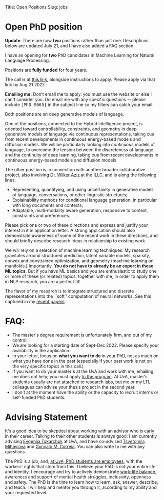 Title: Open Positions
Slug: jobs

# Open PhD position

**Update**: There are now **two** positions rather than just one.  Descriptions
below are updated July 21, and I have also added a FAQ section.

I have an opening for **two** PhD candidates in
Machine Learning for Natural Language Processing.

Positions are **fully funded** for four years.

The call is at [this link](https://vacatures.uva.nl/UvA/job/PhD-Position-in-Machine-Learning-for-Natural-Language-Processing/750676902/), alongside instructions to apply. Please apply
via that link by Aug 21 2022. 

**Emailing me:** Don't email me to apply: you must use the website or else I
can't consider you. Do email me with any specific questions -- please include
<tt>[PhD 9665]</tt> in the subject line so my filters can catch your email.

Both positions are on deep generative models of language.

One of the positions, connected to the Hybrid Intelligence project, is oriented
toward controllability, constraints, and geometry in deep generative models of
language via continuous representations, taking cue from recent developments in
continuous energy-based models and diffusion models. We will be particularly
looking into *continuous* models of language, to overcome the tension between
the discreteness of language and the continuity of deep learning, taking cue
from recent developments in continuous energy-based models and diffusion models.

The other position is in connection with another broader collaborative project,
also involving [Dr. Wilker Aziz](https://wilkeraziz.github.io/) at the ILLC, and is along the following lines:

 - Representing, quantifying, and using uncertainty in generative models of language, conversations, or other linguistic structures;
 - Explainability methods for conditional language generation, in particular with long documents and contexts;
 - Adaptable, multi-modality aware generation, responsive to context, constraints and preferences.

Please pick one or two of these directions and express and justify your interest
in it in application letter. A strong application should also demonstrate
awareness of some of the recent work in these directions, and should briefly
describe research ideas in relationship to existing work.

We will rely on a selection of machine learning techniques. My research
gravitates around structured prediction, latent variable models, sparsity,
convex and constrained optimization, and geometry (machine learning on
manifolds.) Importantly, **You do not have to already be an expert in these ML topics.**
But if you have ML basics and you are enthusiastic to study one or more of these
(or related) topics, together with me, in order to apply them in NLP research, 
you are a perfect fit!

The flavor of my research is to integrate structured and discrete
representations into the ``soft'' computation of neural networks.
See this captured in my [recent papers](/papers.html).

# FAQ:

- The master's degree requirement is unfortunately firm, and out of my control.
- We are looking for a starting date of Sept-Dec 2022. Please specify your
  availability in the application.
- In your letter, focus on **what you want to do** in your PhD, not as much on
  what you have done in the past (especially if your past work is not on the
  very specific topics in this call.) 
- If you want to do your master's at the UvA and work with me, emailing me does
  not help; you must apply [to the
  program](https://www.uva.nl/en/programmes/masters/artificial-intelligence/artificial-intelligence.html).
  At UvA, master's students usually are not attached to research labs, but me
  or my LTL colleagues can advise your thesis project in the second year.
- I don't at the moment have the ability or the capacity to recruit interns or
  self-funded PhD students.

# Advising Statement

It's a good idea to be skeptical about working with an advisor who is early in
their career. Talking to their other students is always good: 
I am currently advising [Evgeniia Tokarchuk](https://evgeniia.tokarch.uk/) 
at UvA, and have co-advised [Tsvetomila Mihaylova](https://tsvm.github.io/)
and [Gonçalo M. Correia](https://goncalomcorreia.github.io/).
You can also write to me with any questions.

The PhD is a job, and, [at UvA, PhD students are employees](https://www.uva.nl/en/about-the-uva/working-at-the-uva/terms-of-employment/terms-of-employment.html),
with the workers' rights
that stem from this. 
I believe your PhD is not your entire life and identity. I encourage and try to
actively demonstrate [work-life
balance](https://www.uva.nl/en/about-the-uva/working-at-the-uva/terms-of-employment/work-and-personal-life/work-and-personal-life.html), awareness and support of mental health struggles,
inclusivity, openness and safety.
The PhD is the time to learn how to learn, ask,
answer, describe, and teach. I will help and mentor you through it,
according to my ability and your requested level.
